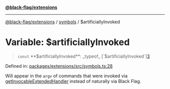 [**@black-flag/extensions**][1]

---

[@black-flag/extensions][1] / [symbols][2] / $artificiallyInvoked

# Variable: $artificiallyInvoked

> `const` **$artificiallyInvoked**: _typeof_ [`$artificiallyInvoked`][3]

Defined in: [packages/extensions/src/symbols.ts:28][4]

Will appear in the `argv` of commands that were invoked via
[getInvocableExtendedHandler][5] instead of naturally via Black Flag.

[1]: ../../README.md
[2]: ../README.md
[3]: $artificiallyInvoked.md
[4]: https://github.com/Xunnamius/black-flag/blob/1b1b5b597cf8302c1cc5affdd2e1dd9189034907/packages/extensions/src/symbols.ts#L28
[5]: ../../index/functions/getInvocableExtendedHandler.md
